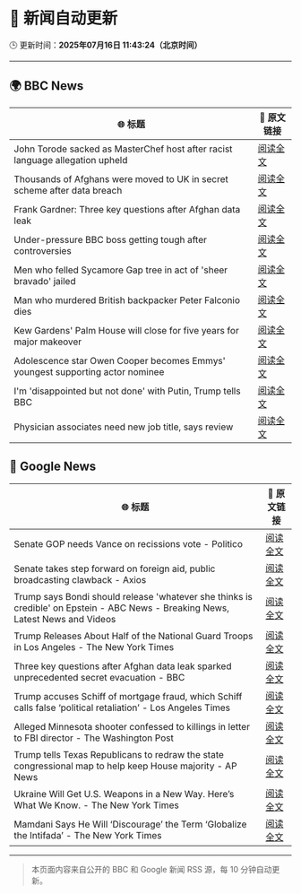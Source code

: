 # 🧠 新闻自动更新

🕒 更新时间：**2025年07月16日 11:43:24（北京时间）**

---

## 🌍 BBC News

| 🌐 标题 | 🔗 原文链接 |
|--------|-------------|
| John Torode sacked as MasterChef host after racist language allegation upheld | [阅读全文](https://www.bbc.com/news/articles/c8j1vzngdjpo) |
| Thousands of Afghans were moved to UK in secret scheme after data breach | [阅读全文](https://www.bbc.com/news/articles/cvg8zy78787o) |
| Frank Gardner: Three key questions after Afghan data leak | [阅读全文](https://www.bbc.com/news/articles/c9w12kdg5zko) |
| Under-pressure BBC boss getting tough after controversies | [阅读全文](https://www.bbc.com/news/articles/c20pyjggzzro) |
| Men who felled Sycamore Gap tree in act of 'sheer bravado' jailed | [阅读全文](https://www.bbc.com/news/articles/c93969ln7zwo) |
| Man who murdered British backpacker Peter Falconio dies | [阅读全文](https://www.bbc.com/news/articles/cjrlg4x8e78o) |
| Kew Gardens' Palm House will close for five years for major makeover | [阅读全文](https://www.bbc.com/news/articles/cpwq08rxxklo) |
| Adolescence star Owen Cooper becomes Emmys' youngest supporting actor nominee | [阅读全文](https://www.bbc.com/news/articles/cjelpe2y3plo) |
| I'm 'disappointed but not done' with Putin, Trump tells BBC | [阅读全文](https://www.bbc.com/news/articles/c1e02q12z32o) |
| Physician associates need new job title, says review | [阅读全文](https://www.bbc.com/news/articles/c70r7d7z0wro) |

## 📰 Google News

| 🌐 标题 | 🔗 原文链接 |
|--------|-------------|
| Senate GOP needs Vance on recissions vote - Politico | [阅读全文](https://news.google.com/rss/articles/CBMirAFBVV95cUxNUkpNUWhJXzFYaklsaVZuMUp4SnRvZlZXRkVYTWJnX3lWSFFVRVhFejlvYm1fUU5tTkVuR2hsU0lDUTRMazFBOEQ1clB6R2FHb0tJTi1PVUVqTGx0Ujc0UVVyV2dydngwRVl6Rm9fX0EyeUV4RVJWaWhBOU1SZmExQXljUkVXakhxemE3ZnM1eW9LTEI4T09LcUVnOG5MdWNnYTR4dTNDeTV3dWI4?oc=5) |
| Senate takes step forward on foreign aid, public broadcasting clawback - Axios | [阅读全文](https://news.google.com/rss/articles/CBMimwFBVV95cUxQQkRHY3VRc2JmX1hBOFVGT3BRMWhNd0VJRDBFNWhDSjFkN0VWZDRFSzA1ZVFqNHRnTGdaeFZVNlg3WGxfN1ZkU0ZReFl0WGF6VHdlelZtbHBhc0dfUU0yTUNtWUtjWFlSRHJpVG1IQkQzT0lrN2xhaS1QanlYTWV0M0ZyM2dnY2NTa1F3dGpwaWJnQVRrZE90YTJNVQ?oc=5) |
| Trump says Bondi should release 'whatever she thinks is credible' on Epstein - ABC News - Breaking News, Latest News and Videos | [阅读全文](https://news.google.com/rss/articles/CBMimgFBVV95cUxPbnZsQTloR1hndUdKY0lZQ182aHdSaDNYQVBNOE0zYnp5ZnJDdWZjeUtrbTdjeDNoQjJ1Q1JHejIteWpCX1JaZml2OXgySEFfOWZZbmlWZUFucmZCSXVHUnYzRk5LTzVtU3U2a0E2M3EyN3VoOVI3dUljMmw5MkhkRlZ4dEtDd0luendueExjR3g0Y2V4NUtfVnhB0gGfAUFVX3lxTE9uUHp2RTJGUlpkdTRON2hmbzNNWFVlNDdrVmF1S0ZwRTVBWlUtYWVaSHlUaVNFUUJwbXA0elBIbEZBVG52UWJzSlRIODZXbENVMHBwdWJ1Zm9hV0xRZ2NiNmRYWGhUelN2SnRVeTB5Ykx4SFlxV21obXo4blFRbW1RMUJ0NzNnM2J5Rzk1ektqVDV3eDZJaThicDJURmJobw?oc=5) |
| Trump Releases About Half of the National Guard Troops in Los Angeles - The New York Times | [阅读全文](https://news.google.com/rss/articles/CBMigAFBVV95cUxNVU5MTTg5SDNleDg3S3JtV1pEUTJsek4wSy03ZHJUYURVNWxzNDZUVjJyQlBJZ1NaS0JnSkRRSEc3TFJpRVpGV3ZMMXRGVHk0N2wtRm1ub0JiWWlhakJmQnAwT3dVTldVc0hnX0VVdjZ0WHdzdUQtMWJzd3lGY1JsTw?oc=5) |
| Three key questions after Afghan data leak sparked unprecedented secret evacuation - BBC | [阅读全文](https://news.google.com/rss/articles/CBMiWkFVX3lxTE5vUVJzUWtmX3B5bTM4WkJOS28xRkhWemJQSHBjUU4zUXoyUll0RWtybXprUXg0dW9fSGh4WnBMVTRBNzVPWTV4OG9xQklMX1pKNWE0M1NiclUzUdIBX0FVX3lxTE15T05Ra24wbFZPTlFNeWxVY2FZd3dKTTdXZEN4M082NG9tcXIxcUxRcVZJWGwzMExQeGhWS3dJMUlJLVlFSmtYaERoVHdLOTgtZmdITzlVTmRGMTBEMk9v?oc=5) |
| Trump accuses Schiff of mortgage fraud, which Schiff calls false ‘political retaliation’ - Los Angeles Times | [阅读全文](https://news.google.com/rss/articles/CBMi0AFBVV95cUxQOE8wcjQ0c1c3OURyNGp4cC1LTWxxWHo4cXlUMEp2Um1Ud1puOHNvMmdtblVJeXhIR05KNWNKMF9lbXE3WHgzMEV2Qkg5Q3ZxSzNiQllDb0FGZFRMU2J1Q1BmeHlJTS1rUEFXcTZHZEJlUFNFTW5DZ1dFbk5tVzhtblUxSUpCaW1ZN09zZm1CbUNQbnFFblRBeHl2ZnZpNGJEWkRaNTkwdy1fcEFuQkw5bU1RVWxELWt3Q2NTQ3pfVmtoVTBOTDFndkVaOE1BUmZL?oc=5) |
| Alleged Minnesota shooter confessed to killings in letter to FBI director - The Washington Post | [阅读全文](https://news.google.com/rss/articles/CBMimgFBVV95cUxNMlNyaWNnbFBNZU51SHZPQzZEQS1TVzk0T2tpRDRkcWxNclNaUy1CN1Rndkg4RG1pRW5JVjY5RWp4VWVaTVRoeWZZemFFNmc4azlYbXcxSE10ZGNXelA5Z1g2MmJXWEhpZjRoTmdhanZCMHJPUGdYdGRoVmtMVWlEckNUNEVuaDMxcHpNRWxjQUJmZGZLYkFGWUJn?oc=5) |
| Trump tells Texas Republicans to redraw the state congressional map to help keep House majority - AP News | [阅读全文](https://news.google.com/rss/articles/CBMisgFBVV95cUxPZDhaU2NHX09JQlZTQjc4dC1PVXNMRnRkMDFJanZqVEctc2dabW91UFVfbEF3clJkZ1Y3QTRVQndXQUc2Nk1tZUN5TTF1bnFfY090UGV4eFQ2MTB6eDg2U2ZoNEF1Q3lXRGpEUnpSZUNQSFN4MjNQbE81R0h0VHh4WEtMTGRwcndNeEpxTkFlQmdNQnk5TWd3Wkl4M3JQSHlBSTB0ckN5VkxGVHRyazVXbHRB?oc=5) |
| Ukraine Will Get U.S. Weapons in a New Way. Here’s What We Know. - The New York Times | [阅读全文](https://news.google.com/rss/articles/CBMiggFBVV95cUxQUUt1bTRmQUxkV0dteUJ6VmdwUWdWRmpVSHBwT21rUUo5UnRMVU1mRXNsVHd6ZUZ2dkkzR29ZZGJOZ00tU3BvWFpseDN4dkNLVEtEVU5xMUc4ckJwVnJoQXM2RjhDSlp2VHVOY0ZxZUNmb0ZfVjc1M3k0cXB2RzV5eGhR?oc=5) |
| Mamdani Says He Will ‘Discourage’ the Term ‘Globalize the Intifada’ - The New York Times | [阅读全文](https://news.google.com/rss/articles/CBMilwFBVV95cUxQNmExS0JYUFA3V0JOdFpHM2F4UDRyaWtyUkd3UUw2QVlBSkhOYll3d2M4dTNYcDFnMHh1bUJydGJwakNrTDNhcWxfVXJnT0dWUHYySzAwcjJNckpCQldzR195MWNHVmdKbTE4QnoxN21NQlZuaE1mTzU5MEYyMlhjaWl4eW9NTEkxMjl4Zm5JVFZ4R1dXVW1N?oc=5) |

---
> 本页面内容来自公开的 BBC 和 Google 新闻 RSS 源，每 10 分钟自动更新。